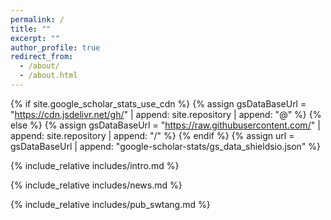 ```yaml
---
permalink: /
title: ""
excerpt: ""
author_profile: true
redirect_from: 
  - /about/
  - /about.html
---
```


{% if site.google_scholar_stats_use_cdn %}
{% assign gsDataBaseUrl = "https://cdn.jsdelivr.net/gh/" | append: site.repository | append: "@" %}
{% else %}
{% assign gsDataBaseUrl = "https://raw.githubusercontent.com/" | append: site.repository | append: "/" %}
{% endif %}
{% assign url = gsDataBaseUrl | append: "google-scholar-stats/gs_data_shieldsio.json" %}

<!-- ref: https://github.com/RayeRen/rayeren.github.io/tree/main/_pages/includes -->

<span class='anchor' id='about-me'></span>

{% include_relative includes/intro.md %}

{% include_relative includes/news.md %}

{% include_relative includes/pub_swtang.md %}

